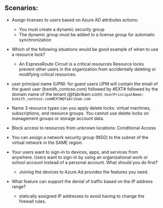 ## Scenarios:

* Assign licenses to users based on Azure AD attributes actions:
  - You must create a dynamic security group
  - The dynamic group must be added to a license group for automatic synchronization

* Which of the following situations would be good example of when to use a resource lock?
  - An ExpressRoute Circuit is a critical resources Resource locks prevent other users in the organization from accidentally deleting or modifying critical resources.

* user principal name (UPN): for guest users UPM will contain the email of the guest user (bsmith_contoso.com) followed by #EXT# followed by the domain name of the tenant (@fabrikam.com):
`UserPrincipalName: bsmith_contoso.com#EXT#@fabrikam.com`

* Name 3 resource types can you apply delete locks: virtual machines, subscriptions, and resource groups. You cannot use delete locks on management groups or storage account data.


* Block access to resources from unknown locations: Conditional Access
* You can assign a network security group (NSG) to the subnet of the virtual network in the SAME region.

* Your users want to sign-in to devices, apps, and services from anywhere. Users want to sign-in by using an organizational work or school account instead of a personal account. What should you do first?
  - Joining the devices to Azure Ad provides the features you need.

* What feature can support the denial of traffic based on the IP address range?
  - statically assigned IP addresses to avoid having to change the firewall rules.